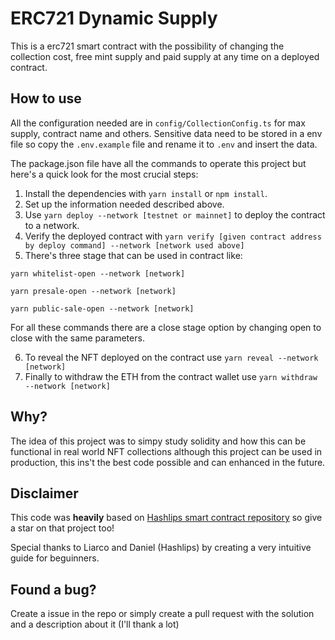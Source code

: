 # ERC721 Dynamic Supply
This is a erc721 smart contract with the possibility of changing the collection cost, free mint supply and paid supply at any time on a deployed contract.

## How to use
All the configuration needed are in ``config/CollectionConfig.ts`` for max supply, contract name and others.
Sensitive data need to be stored in a env file so copy the ``.env.example`` file and rename it to ``.env`` and insert the data.

The package.json file have all the commands to operate this project but here's a quick look for the most crucial steps:

1. Install the dependencies with ``yarn install`` or ``npm install``.
2. Set up the information needed described above.
3. Use ``yarn deploy --network [testnet or mainnet]`` to deploy the contract to a network.
4. Verify the deployed contract with ``yarn verify [given contract address by deploy command] --network [network used above]``
5. There's three stage that can be used in contract like:

  ```yarn whitelist-open --network [network]```

  ```yarn presale-open --network [network]```

  ```yarn public-sale-open --network [network]```

For all these commands there are a close stage option by changing open to close with the same parameters.

6. To reveal the NFT deployed on the contract use ``yarn reveal --network [network]``
7. Finally to withdraw the ETH from the contract wallet use ``yarn withdraw --network [network]``

## Why?
The idea of this project was to simpy study solidity and how this can be functional in real world NFT collections although this project can be used in production, this ins't the best code possible and can enhanced in the future.

## Disclaimer
This code was **heavily** based on [Hashlips smart contract repository](https://github.com/hashlips-lab/nft-erc721-collection/tree/main/smart-contract) so give a star on that project too!

Special thanks to Liarco and Daniel (Hashlips) by creating a very intuitive guide for beguinners.

## Found a bug?
Create a issue in the repo or simply create a pull request with the solution and a description about it (I'll thank a lot)
